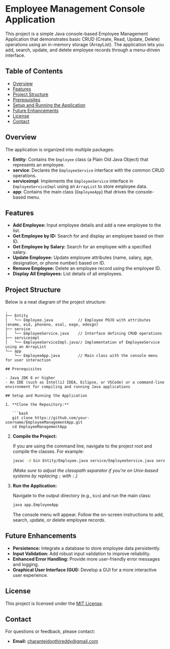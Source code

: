 # Employee Management Console Application

This project is a simple Java console-based Employee Management Application that demonstrates basic CRUD (Create, Read, Update, Delete) operations using an in-memory storage (ArrayList). The application lets you add, search, update, and delete employee records through a menu-driven interface.

## Table of Contents

- [Overview](#overview)
- [Features](#features)
- [Project Structure](#project-structure)
- [Prerequisites](#prerequisites)
- [Setup and Running the Application](#setup-and-running-the-application)
- [Future Enhancements](#future-enhancements)
- [License](#license)
- [Contact](#contact)

## Overview

The application is organized into multiple packages:
- **Entity**: Contains the `Employee` class (a Plain Old Java Object) that represents an employee.
- **service**: Declares the `EmployeeService` interface with the common CRUD operations.
- **serviceimpl**: Implements the `EmployeeService` interface in `EmployeeServiceImpl` using an `ArrayList` to store employee data.
- **app**: Contains the main class (`EmployeeApp`) that drives the console-based menu.

## Features

- **Add Employee:** Input employee details and add a new employee to the list.
- **Get Employee by ID:** Search for and display an employee based on their ID.
- **Get Employee by Salary:** Search for an employee with a specified salary.
- **Update Employee:** Update employee attributes (name, salary, age, designation, or phone number) based on ID.
- **Remove Employee:** Delete an employee record using the employee ID.
- **Display All Employees:** List details of all employees.

## Project Structure

Below is a neat diagram of the project structure:

```plaintext
.
├── Entity
│   └── Employee.java           // Employee POJO with attributes (ename, eid, phoneno, esal, eage, edesgn)
├── service
│   └── EmployeeService.java    // Interface defining CRUD operations
├── serviceimpl
│   └── EmployeeServiceImpl.java// Implementation of EmployeeService using an ArrayList
└── app
    └── EmployeeApp.java        // Main class with the console menu for user interaction

## Prerequisites

- Java JDK 8 or higher
- An IDE (such as IntelliJ IDEA, Eclipse, or VSCode) or a command-line environment for compiling and running Java applications

## Setup and Running the Application

1. **Clone the Repository:**

   ```bash
   git clone https://github.com/your-username/EmployeeManagementApp.git
   cd EmployeeManagementApp
   ```

2. **Compile the Project:**

   If you are using the command line, navigate to the project root and compile the classes. For example:

   ```bash
   javac -d bin Entity/Employee.java service/EmployeeService.java serviceimpl/EmployeeServiceImpl.java app/EmployeeApp.java
   ```
   
   *(Make sure to adjust the classpath separator if you're on Unix-based systems by replacing `;` with `:`.)*

3. **Run the Application:**

   Navigate to the output directory (e.g., `bin`) and run the main class:

   ```bash
   java app.EmployeeApp
   ```

   The console menu will appear. Follow the on-screen instructions to add, search, update, or delete employee records.

## Future Enhancements

- **Persistence:** Integrate a database to store employee data persistently.
- **Input Validation:** Add robust input validation to improve reliability.
- **Enhanced Error Handling:** Provide more user-friendly error messages and logging.
- **Graphical User Interface (GUI):** Develop a GUI for a more interactive user experience.

## License

This project is licensed under the [MIT License](LICENSE).

## Contact

For questions or feedback, please contact:

- **Email:** [charantejdonthireddy@gmail.com](mailto:charantejdonthireddy@gmail.com)
```
